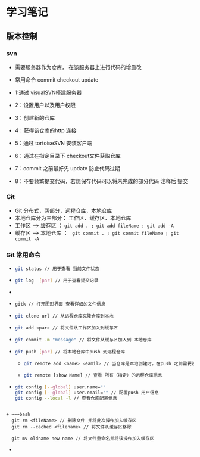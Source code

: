 # 学习笔记  

## 版本控制  

### svn  

+ 需要服务器作为仓库， 在该服务器上进行代码的增删改

+ 常用命令  commit checkout update

+ 1:通过 visualSVN搭建服务器

+ 2：设置用户以及用户权限

+ 3：创建新的仓库     

+ 4：获得该仓库的http 连接

  

+ 5：通过 tortoiseSVN 安装客户端

+ 6：通过在指定目录下 checkout文件获取仓库

  

+ 7：commit 之前最好先 update 防止代码过期

+ 8：不要频繁提交代码，若想保存代码可以将未完成的部分代码 注释后 提交

### Git  

- Git 分布式，两部分，远程仓库，本地仓库
- 本地仓库分为三部分： 工作区、缓存区、本地仓库
- 工作区 --> 缓存区 ： ```git add . ; git add fileName ; git add -A  ```
- 缓存区 --> 本地仓库 ： ``` git commit . ; git commit fileName ; git commit -A```

### Git 常用命令

+ ~~~bash
  git status // 用于查看 当前文件状态
  ~~~

+ ~~~bash
  git log  [par] // 用于查看提交记录
  ~~~

+ 

+ ~~~bash
  gitk // 打开图形界面 查看详细的文件信息
  ~~~

+ ~~~bash
  git clone url // 从远程仓库克隆仓库到本地
  ~~~

+ ~~~bash
  git add <par> // 将文件从工作区加入到缓存区
  ~~~

+ ~~~bash
  git commit -m "message" // 将文件从缓存区加入到 本地仓库
  ~~~

+ ~~~bash
  git push [par] // 将本地仓库中push 到远程仓库
  ~~~

  - ~~~bash
    git remote add <name> <eamil> // 当仓库是本地创建时，在push 之前需要设置 remote 仓库
    ~~~
  
  - ~~~bash
    git remote [show Name] // 查看 所有（指定）的远程仓库信息
    ~~~
  
+ ~~~bash
  git config [--global] user.name=""
  git config [--global] user.email="" // 配置push 用户信息
  git config --local -l // 查看仓库配置信息
~~~
  
+ ~~~bash
  git rm <fileName> // 删除文件 并将此次操作加入缓存区
  git rm --cached <filename> // 将文件从缓存区移除

  git mv oldname new name // 将文件重命名并将该操作加入缓存区
  ~~~
  
+ 